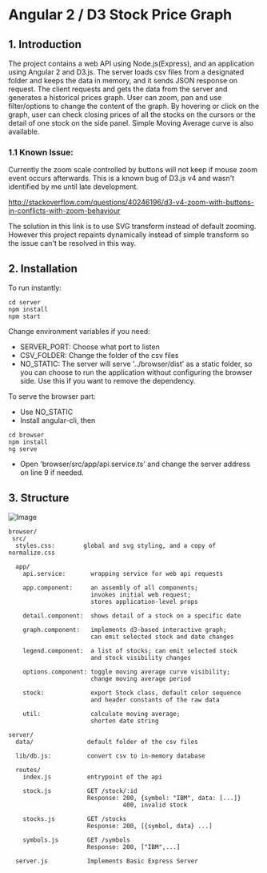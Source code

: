 # Angular 2 / D3 Stock Price Graph

## 1. Introduction

The project contains a web API using Node.js(Express), and an application using Angular 2 and D3.js. The server loads csv files from a designated folder and keeps the data in memory, and it sends JSON response on request. The client requests and gets the data from the server and generates a historical prices graph. User can zoom, pan and use filter/options to change the content of the graph. By hovering or click on the graph, user can check closing prices of all the stocks on the cursors or the detail of one stock on the side panel. Simple Moving Average curve is also available. 


### 1.1 Known Issue:
Currently the zoom scale controlled by buttons will not keep if mouse zoom event occurs afterwards.
This is a known bug of D3.js v4 and wasn't identified by me until late development.

http://stackoverflow.com/questions/40246196/d3-v4-zoom-with-buttons-in-conflicts-with-zoom-behaviour

The solution in this link is to use SVG transform instead of default zooming. However this project repaints dynamically instead of simple transform so the issue can't be resolved in this way.



## 2. Installation

To run instantly:
```
cd server
npm install 
npm start
```
Change environment variables if you need:
- SERVER_PORT: Choose what port to listen
- CSV_FOLDER: Change the folder of the csv files
- NO_STATIC: The server will serve '../browser/dist' as a static folder, so you can choose to run the application without configuring  the browser side. Use this if you want to remove the dependency. 

To serve the browser part:
- Use NO_STATIC
- Install angular-cli, then
```
cd browser
npm install
ng serve
```
- Open 'browser/src/app/api.service.ts' and change the server address on line 9 if needed.

## 3. Structure
![Image](https://raw.githubusercontent.com/vancehu/ARCHIVED-STUDENT-PROJECT_stock-price-graph/master/readme.png)
```
browser/
 src/
  styles.css:        global and svg styling, and a copy of normalize.css
  
  app/
    api.service:       wrapping service for web api requests
    
    app.component:     an assembly of all components; 
                       invokes initial web request; 
                       stores application-level props
    
    detail.component:  shows detail of a stock on a specific date
    
    graph.component:   implements d3-based interactive graph;
                       can emit selected stock and date changes
    
    legend.component:  a list of stocks; can emit selected stock
                       and stock visibility changes
    
    options.component: toggle moving average curve visibility;
                       change moving average period

    stock:             export Stock class, default color sequence
                       and header constants of the raw data
    
    util:              calculate moving average;
                       shorten date string

server/
  data/               default folder of the csv files

  lib/db.js:          convert csv to in-memory database

  routes/
    index.js          entrypoint of the api

    stock.js          GET /stock/:id
                      Response: 200, {symbol: "IBM", data: [...]}
                                400, invalid stock
                                
    stocks.js         GET /stocks
                      Response: 200, [{symbol, data} ...]
    
    symbols.js        GET /symbols
                      Response: 200, ["IBM",...]

  server.js           Implements Basic Express Server
```
